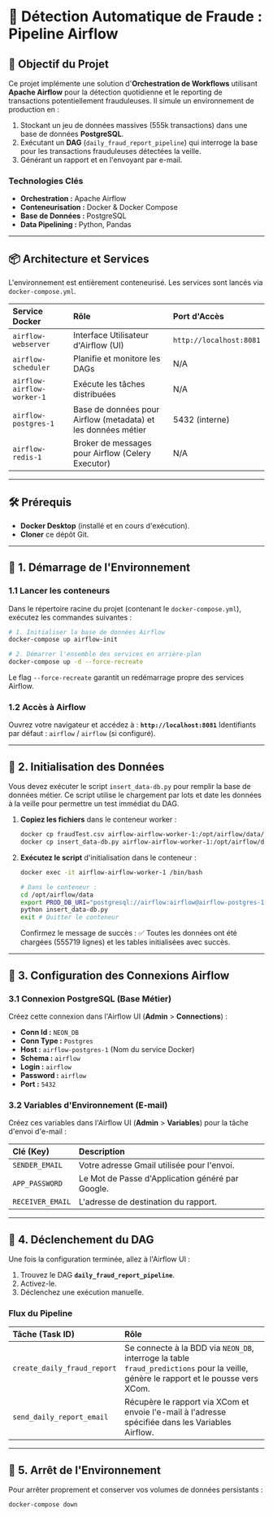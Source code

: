 # 🚀 Détection Automatique de Fraude : Pipeline Airflow

## 🎯 Objectif du Projet

Ce projet implémente une solution d'**Orchestration de Workflows** utilisant **Apache Airflow** pour la détection quotidienne et le reporting de transactions potentiellement frauduleuses. Il simule un environnement de production en :

1.  Stockant un jeu de données massives (555k transactions) dans une base de données **PostgreSQL**.
2.  Exécutant un **DAG** (`daily_fraud_report_pipeline`) qui interroge la base pour les transactions frauduleuses détectées la veille.
3.  Générant un rapport et en l'envoyant par e-mail.

### Technologies Clés

* **Orchestration :** Apache Airflow
* **Conteneurisation :** Docker & Docker Compose
* **Base de Données :** PostgreSQL
* **Data Pipelining :** Python, Pandas

---

## 📦 Architecture et Services

L'environnement est entièrement conteneurisé. Les services sont lancés via `docker-compose.yml`.

| Service Docker | Rôle | Port d'Accès |
| :--- | :--- | :--- |
| `airflow-webserver` | Interface Utilisateur d'Airflow (UI) | `http://localhost:8081` |
| `airflow-scheduler` | Planifie et monitore les DAGs | N/A |
| `airflow-airflow-worker-1` | Exécute les tâches distribuées | N/A |
| `airflow-postgres-1` | Base de données pour Airflow (metadata) et les données métier | 5432 (interne) |
| `airflow-redis-1` | Broker de messages pour Airflow (Celery Executor) | N/A |

---

## 🛠 Prérequis

* **Docker Desktop** (installé et en cours d'exécution).
* **Cloner** ce dépôt Git.

---

## 📌 1. Démarrage de l'Environnement

### 1.1 Lancer les conteneurs

Dans le répertoire racine du projet (contenant le `docker-compose.yml`), exécutez les commandes suivantes :

 ```bash
# 1. Initialiser la base de données Airflow
docker-compose up airflow-init

# 2. Démarrer l'ensemble des services en arrière-plan
docker-compose up -d --force-recreate
```
Le flag `--force-recreate` garantit un redémarrage propre des services Airflow.

### 1.2 Accès à Airflow

Ouvrez votre navigateur et accédez à : **`http://localhost:8081`**
Identifiants par défaut : `airflow` / `airflow` (si configuré).

---

## 📌 2. Initialisation des Données

Vous devez exécuter le script `insert_data-db.py` pour remplir la base de données métier. Ce script utilise le chargement par lots et date les données à la veille pour permettre un test immédiat du DAG.

1.  **Copiez les fichiers** dans le conteneur worker :
    ```bash
    docker cp fraudTest.csv airflow-airflow-worker-1:/opt/airflow/data/
    docker cp insert_data-db.py airflow-airflow-worker-1:/opt/airflow/data/
    ```

2.  **Exécutez le script** d'initialisation dans le conteneur :
    ```bash
    docker exec -it airflow-airflow-worker-1 /bin/bash
    
    # Dans le conteneur :
    cd /opt/airflow/data
    export PROD_DB_URI="postgresql://airflow:airflow@airflow-postgres-1:5432/airflow" 
    python insert_data-db.py
    exit # Quitter le conteneur
    ```
    Confirmez le message de succès : ✅ Toutes les données ont été chargées (555719 lignes) et les tables initialisées avec succès.

---

## 📌 3. Configuration des Connexions Airflow

### 3.1 Connexion PostgreSQL (Base Métier)

Créez cette connexion dans l'Airflow UI (**Admin** > **Connections**) :

* **Conn Id :** `NEON_DB`
* **Conn Type :** `Postgres`
* **Host :** `airflow-postgres-1` (Nom du service Docker)
* **Schema :** `airflow`
* **Login :** `airflow`
* **Password :** `airflow`
* **Port :** `5432`

### 3.2 Variables d'Environnement (E-mail)

Créez ces variables dans l'Airflow UI (**Admin** > **Variables**) pour la tâche d'envoi d'e-mail :

| Clé (Key) | Description |
| :--- | :--- |
| `SENDER_EMAIL` | Votre adresse Gmail utilisée pour l'envoi. |
| `APP_PASSWORD` | Le Mot de Passe d'Application généré par Google. |
| `RECEIVER_EMAIL` | L'adresse de destination du rapport. |

---

## 📌 4. Déclenchement du DAG

Une fois la configuration terminée, allez à l'Airflow UI :

1.  Trouvez le DAG **`daily_fraud_report_pipeline`**.
2.  Activez-le.
3.  Déclenchez une exécution manuelle.

### Flux du Pipeline

| Tâche (Task ID) | Rôle |
| :--- | :--- |
| `create_daily_fraud_report` | Se connecte à la BDD via `NEON_DB`, interroge la table `fraud_predictions` pour la veille, génère le rapport et le pousse vers XCom. |
| `send_daily_report_email` | Récupère le rapport via XCom et envoie l'e-mail à l'adresse spécifiée dans les Variables Airflow. |

---

## 📌 5. Arrêt de l'Environnement

Pour arrêter proprement et conserver vos volumes de données persistants :

```bash
docker-compose down